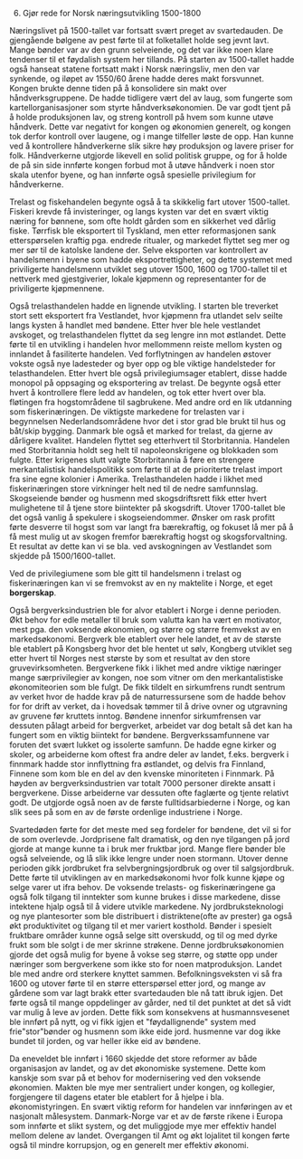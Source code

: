 6. Gjør rede for Norsk næringsutvikling 1500-1800

Næringslivet på 1500-tallet var fortsatt svært preget av svartedauden. De gjengående bølgene av pest førte til at folketallet holde seg jevnt lavt. Mange bønder var av den grunn selveiende, og det var ikke noen klare tendenser til et føydalish system her tillands. På starten av 1500-tallet hadde også hanseat statene fortsatt makt i Norsk næringsliv, men den var synkende, og iløpet av 1550/60 årene hadde deres makt forsvunnet. Kongen brukte denne tiden på å konsolidere sin makt over håndverksgruppene. De hadde tidligere vært del av laug, som fungerte som kartellorganisasjoner som styrte håndverksøkonomien. De var godt tjent på å holde produksjonen lav, og streng kontroll på hvem som kunne utøve håndverk. Dette var negativt for kongen og økonomien generelt, og kongen tok derfor kontroll over laugene, og i mange tilfeller løste de opp. Han kunne ved å kontrollere håndverkerne slik sikre høy produksjon og lavere priser for folk. Håndverkerne utgjorde likevell en solid politisk gruppe, og for å holde de på sin side innførte kongen forbud mot å utøve håndverk i noen stor skala utenfor byene, og han innførte også spesielle privilegium for håndverkerne. 

Trelast og fiskehandelen begynte også å ta skikkelig fart utover 1500-tallet. Fiskeri krevde få invisteringer, og langs kysten var det en svært viktig næring for bønnene, som ofte holdt gården som en sikkerhet ved dårlig fiske. Tørrfisk ble eksportert til Tyskland, men etter reformasjonen sank etterspørselen kraftig pga. endrede ritualer, og markedet flyttet seg mer og mer sør til de katolske landene der. Selve eksporten var kontrollert av handelsmenn i byene som hadde eksportrettigheter, og dette systemet med priviligerte handelsmenn utviklet seg utover 1500, 1600 og 1700-tallet til et nettverk med gjestgiverier, lokale kjøpmenn og representanter for de priviligerte kjøpmennene.

Også trelasthandelen hadde en lignende utvikling. I starten ble treverket stort sett eksportert fra Vestlandet, hvor kjøpmenn fra utlandet selv seilte langs kysten å handlet med bøndene. Etter hver ble hele vestlandet avskoget, og trelasthandelen flyttet da seg lengre inn mot østlandet. Dette førte til en utvikling i handelen hvor mellommenn reiste mellom kysten og innlandet å fasiliterte handelen. Ved forflytningen av handelen østover vokste også nye ladesteder og byer opp og ble viktige handelsteder for telasthandelen. Etter hvert ble også privilegiumsager etablert, disse hadde monopol på oppsaging og eksportering av trelast. De begynte også etter hvert å kontrollere flere ledd av handelen, og tok etter hvert over bla. fløtingen fra hogstområdene til sagbrukene. Med andre ord en lik utdanning som fiskerinæringen. De viktigste markedene for trelasten var i begynnelsen Nederlandsområdene hvor det i stor grad ble brukt til hus og båt/skip bygging. Danmark ble også et marked for trelast, da gjerne av dårligere kvalitet. Handelen flyttet seg etterhvert til Storbritannia. Handelen med Storbritannia holdt seg helt til napoleonskrigene og blokkaden som fulgte. Etter krigenes slutt valgte Storbritannia å føre en strengere merkantalistisk handelspolitikk som førte til at de prioriterte trelast import fra sine egne kolonier i Amerika. Trelasthandelen hadde i likhet med fiskerinæringen store virkninger helt ned til de nedre samfunnslag. Skogseiende bønder og husmenn med skogsdriftsrett fikk etter hvert mulighetene til å tjene store biintekter på skogsdrift. Utover 1700-tallet ble det også vanlig å spekulere i skogseiendommer. Ønsker om rask profitt førte desverre til hogst som var langt fra bærekraftig, og fokuset lå mer på å få mest mulig ut av skogen fremfor bærekraftig hogst og skogsforvaltning. Et resultat av dette kan vi se bla. ved avskogningen av Vestlandet som skjedde på 1500/1600-tallet.

Ved de privilegiumene som ble gitt til handelsmenn i trelast og fiskerinæringen kan vi se fremvokst av en ny maktelite i Norge, et eget **borgerskap**.

Også bergverksindustrien ble for alvor etablert i Norge i denne perioden. Økt behov for edle metaller til bruk som valutta kan ha vært en motivator, mest pga. den voksende økonomien, og større og større fremvekst av en markedsøkonomi. Bergverk ble etablert over hele landet, et av de største ble etablert på Kongsberg hvor det ble hentet ut sølv, Kongberg utviklet seg etter hvert til Norges nest største by som et resultat av den store gruvevirksomheten. Bergverkene fikk i likhet med andre viktige næringer mange særprivilegier av kongen, noe som vitner om den merkantalistiske økonomiteorien som ble fulgt. De fikk tildelt en sirkumfrens rundt sentrum av verket hvor de hadde krav på de naturressursene som de hadde behov for for drift av verket, da i hovedsak tømmer til å drive ovner og utgravning av gruvene før kruttets inntog. Bøndene innenfor sirkumfrensen var dessuten pålagt arbeid for bergverket, arbeidet var dog betalt så det kan ha fungert som en viktig biintekt for bøndene. Bergverkssamfunnene var foruten det svært lukket og issolerte samfunn. De hadde egne kirker og skoler, og arbeiderne kom oftest fra andre deler av landet, f.eks. bergverk i finnmark hadde stor innflyttning fra østlandet, og delvis fra Finnland, Finnene som kom ble en del av den kvenske minoriteten i Finnmark. På høyden av bergverksindustrien var totalt 7000 personer direkte ansatt i bergverkene. Disse arbeiderne var dessuten ofte faglærte og tjente relativt godt. De utgjorde også noen av de første fulltidsarbiederne i Norge, og kan slik sees på som en av de første ordenlige industriene i Norge.

Svartedøden førte for det meste med seg fordeler for bøndene, det vil si for de som overlevde. Jordprisene falt dramatisk, og den nye tilgangen på jord gjorde at mange kunne ta i bruk mer fruktbar jord. Mange flere bønder ble også selveiende, og lå slik ikke lengre under noen stormann. Utover denne perioden gikk jordbruket fra selvbergningsjordbruk og over til salgsjordbruk. Dette førte til utviklingen av en markedsøkonomi hvor folk kunne kjøpe og selge varer ut ifra behov. De voksende trelasts- og fiskerinæringene ga også folk tilgang til inntekter som kunne brukes i disse markedene, disse intektene hjalp også til å videre utvikle markedene. Ny jordbruksteknologi og nye plantesorter som ble distribuert i distriktene(ofte av prester) ga også økt produktivitet og tilgang til et mer variert kosthold. Bønder i spesielt fruktbare områder kunne også selge sitt overskudd, og til og med dyrke frukt som ble solgt i de mer skrinne strøkene. Denne jordbruksøkonomien gjorde det også mulig for byene å vokse seg større, og støtte opp under næringer som bergverkene som ikke sto for noen matproduksjon. Landet ble med andre ord sterkere knyttet sammen. Befolkningsveksten vi så fra 1600 og utover førte til en større etterspørsel etter jord, og mange av gårdene som var lagt brakk etter svartedauden ble nå tatt ibruk igjen. Det førte også til mange oppdelinger av gårder, ned til det punktet at det så vidt var mulig å leve av jorden. Dette fikk som konsekvens at husmannsvesenet ble innført på nytt, og vi fikk igjen et "føydallignende" system med frie"stor"bønder og husmenn som ikke eide jord. husmenne var dog ikke bundet til jorden, og var heller ikke eid av bøndene.

Da eneveldet ble innført i 1660 skjedde det store reformer av både organisasjon av landet, og av det økonomiske systemene. Dette kom kanskje som svar på et behov for modernisering ved den voksende økonomien. Makten ble mye mer sentraliert under kongen, og kollegier, forgjengere til dagens etater ble etablert for å hjelpe i bla. økonomistyringen. En svært viktig reform for handelen var innføringen av et nasjonalt målesystem. Danmark-Norge var et av de første rikene i Europa som innførte et slikt system, og det muliggjode mye mer effektiv handel mellom delene av landet. Overgangen til Amt og økt lojalitet til kongen førte også til mindre korrupsjon, og en generelt mer effektiv økonomi.